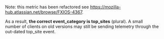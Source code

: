 Note: this metric has been refactored see https://mozilla-hub.atlassian.net/browse/FXIOS-4367.

As a result, **the correct event_category is top_sites** (plural). A small number of clients on old versions may still be sending telemetry through the out-dated top_site event. 
